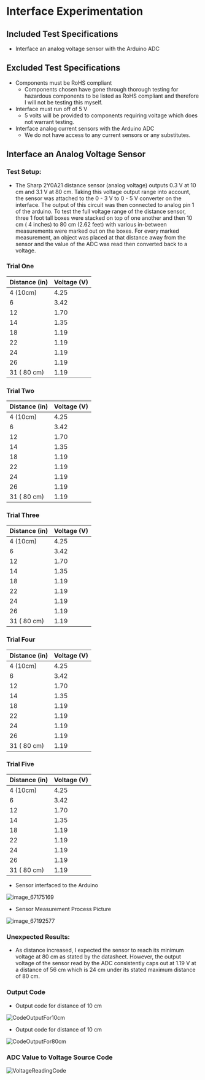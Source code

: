 # Interface Experimentation 

## Included Test Specifications
* Interface an analog voltage sensor with the Arduino ADC

## Excluded Test Specifications
* Components must be RoHS compliant
  * Components chosen have gone through thorough testing for hazardous components to be listed as RoHS compliant and therefore I will not be testing this myself.
* Interface must run off of 5 V
  * 5 volts will be provided to components requiring voltage which does not warrant testing.
* Interface analog current sensors with the Arduino ADC
  * We do not have access to any current sensors or any substitutes. 
 
##  Interface an Analog Voltage Sensor

### Test Setup: 
* The Sharp 2Y0A21 distance sensor (analog voltage) outputs 0.3 V at 10 cm and 3.1 V at 80 cm. Taking this voltage output range into account, the sensor was attached to the 0 - 3 V to 0 - 5 V converter on the interface. The output of this circuit was then connected to analog pin 1 of the arduino. To test the full voltage range of the distance sensor, three 1 foot tall boxes were stacked on top of one another and then 10 cm ( 4 inches) to 80 cm (2.62 feet) with various in-between measurements were marked out on the boxes. For every marked measurement, an object was placed at that distance away from the sensor and the value of the ADC was read then converted back to a voltage. 

### Trial One

| Distance (in) | Voltage (V) | 
| ----------------| ---------------|
| 4 (10cm)      | 4.25              | 
| 6                  | 3.42              |
| 12                | 1.70              | 
| 14                | 1.35              |
| 18                | 1.19              | 
| 22                | 1.19              | 
| 24                | 1.19              | 
| 26                | 1.19              | 
| 31 ( 80 cm)  | 1.19              | 


### Trial Two

| Distance (in) | Voltage (V) | 
| ----------------| ---------------|
| 4 (10cm)      | 4.25              | 
| 6                  | 3.42              |
| 12                | 1.70              | 
| 14                | 1.35              |
| 18                | 1.19              | 
| 22                | 1.19              | 
| 24                | 1.19              | 
| 26                | 1.19              | 
| 31 ( 80 cm)  | 1.19              | 

### Trial Three

| Distance (in) | Voltage (V) | 
| ----------------| ---------------|
| 4 (10cm)      | 4.25              | 
| 6                  | 3.42              |
| 12                | 1.70              | 
| 14                | 1.35              |
| 18                | 1.19              | 
| 22                | 1.19              | 
| 24                | 1.19              | 
| 26                | 1.19              | 
| 31 ( 80 cm)  | 1.19              | 

### Trial Four

| Distance (in) | Voltage (V) | 
| ----------------| ---------------|
| 4 (10cm)      | 4.25              | 
| 6                  | 3.42              |
| 12                | 1.70              | 
| 14                | 1.35              |
| 18                | 1.19              | 
| 22                | 1.19              | 
| 24                | 1.19              | 
| 26                | 1.19              | 
| 31 ( 80 cm)  | 1.19              | 

### Trial Five

| Distance (in) | Voltage (V) | 
| ----------------| ---------------|
| 4 (10cm)      | 4.25              | 
| 6                  | 3.42              |
| 12                | 1.70              | 
| 14                | 1.35              |
| 18                | 1.19              | 
| 22                | 1.19              | 
| 24                | 1.19              | 
| 26                | 1.19              | 
| 31 ( 80 cm)  | 1.19              | 

* Sensor interfaced to the Arduino

![image_67175169](https://user-images.githubusercontent.com/118490274/234534105-abf72d9c-8cb7-43b0-94ef-95ad185988fa.JPG)


* Sensor Measurement Process Picture

![image_67192577](https://user-images.githubusercontent.com/118490274/234534134-9e19b842-43c4-4040-94ea-0523bbc4e2ae.JPG)



### Unexpected Results:
* As distance increased, I expected the sensor to reach its minimum voltage at 80 cm as stated by the datasheet. However, the output voltage of the sensor read by the ADC consistently caps out at 1.19 V at a distance of 56 cm which is 24 cm under its stated maximum distance of 80 cm. 

### Output Code
 * Output code for distance of 10 cm

![CodeOutputFor10cm](https://user-images.githubusercontent.com/118490274/234534248-dda82f02-3115-4697-ae28-8c09825060e7.JPG)


* Output code for distance of 10 cm

![CodeOutputFor80cm](https://user-images.githubusercontent.com/118490274/234534292-19839a98-c779-469f-aa71-ac2a7493e750.JPG)

### ADC Value to Voltage Source Code

![VoltageReadingCode](https://user-images.githubusercontent.com/118490274/234534465-175248e1-ae34-4035-8f14-6658210ad771.JPG)
